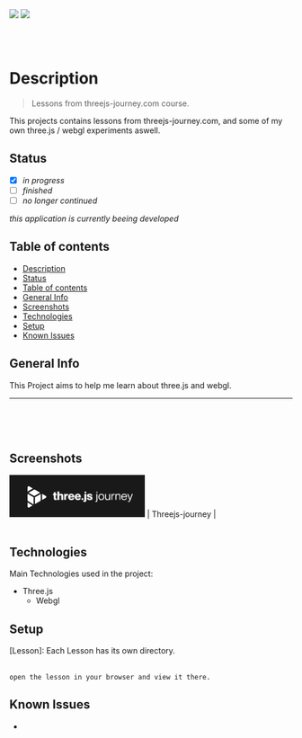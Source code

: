 <img src="https://shields.io/badge/threejs--journey.com-online-green?style=flat-square&logo=statuspal" />

<img src="https://shields.io/badge/course-not_finished-red?style=flat-square&logo=github" />

<br/><br/>

# Description
> Lessons from threejs-journey.com course. 

This projects contains lessons from threejs-journey.com, and some of my own three.js / webgl experiments aswell.

## Status
- [x] _in progress_
- [ ] _finished_
- [ ] _no longer continued_ 

*this application is currently beeing developed*

## Table of contents
  - [Description](#description)
  - [Status](#status)
  - [Table of contents](#table-of-contents)
  - [General Info](#general-info)
  - [Screenshots](#screenshots)
  - [Technologies](#technologies)
  - [Setup](#setup)
  - [Known Issues](#known-issues)
## General Info
This Project aims to help me learn about three.js and webgl.
________
</br></br></br>

## Screenshots
![Threejs-journey](./readme/threejs-journey.png)
| Threejs-journey | <br/><br/>

## Technologies
Main Technologies used in the project: 
* Three.js
  - Webgl

## Setup
[Lesson]: Each Lesson has its own directory. 
```

open the lesson in your browser and view it there.
```

## Known Issues
-